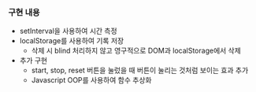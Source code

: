 ### 구현 내용

- setInterval을 사용하여 시간 측정
- localStorage를 사용하여 기록 저장
  - 삭제 시 blind 처리하지 않고 영구적으로 DOM과 localStorage에서 삭제
- 추가 구현
  - start, stop, reset 버튼을 눌렀을 때 버튼이 눌리는 것처럼 보이는 효과 추가
  - Javascript OOP를 사용하여 함수 추상화
